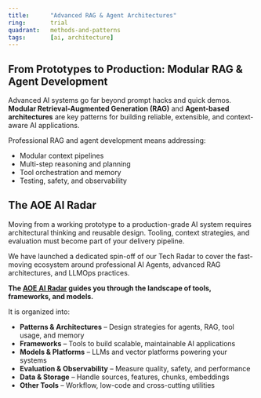```yaml
---
title:      "Advanced RAG & Agent Architectures"
ring:       trial
quadrant:   methods-and-patterns
tags:       [ai, architecture]
---
```


## From Prototypes to Production: Modular RAG & Agent Development

Advanced AI systems go far beyond prompt hacks and quick demos.
**Modular Retrieval-Augmented Generation (RAG)** and **Agent-based architectures** are key patterns for building reliable, extensible, and context-aware AI applications.

Professional RAG and agent development means addressing:

- Modular context pipelines
- Multi-step reasoning and planning
- Tool orchestration and memory
- Testing, safety, and observability

## The AOE AI Radar

Moving from a working prototype to a production-grade AI system requires architectural thinking and reusable design. Tooling, context strategies, and evaluation must become part of your delivery pipeline.

We have launched a dedicated spin-off of our Tech Radar to cover the fast-moving ecosystem around professional AI Agents, advanced RAG architectures, and LLMOps practices.

 **The [AOE AI Radar](https://ai-radar.aoe.com/) guides you through the landscape of tools, frameworks, and models.**

 It is organized into:

- **Patterns & Architectures** – Design strategies for agents, RAG, tool usage, and memory
- **Frameworks** – Tools to build scalable, maintainable AI applications
- **Models & Platforms** – LLMs and vector platforms powering your systems
- **Evaluation & Observability** – Measure quality, safety, and performance
- **Data & Storage** – Handle sources, features, chunks, embeddings
- **Other Tools** – Workflow, low-code and cross-cutting utilities
